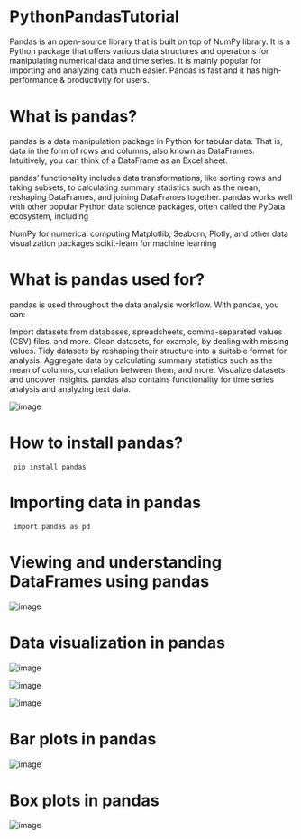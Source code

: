 # PythonPandasTutorial
Pandas is an open-source library that is built on top of NumPy library. It is a Python package that offers various data structures and operations for manipulating numerical data and time series. It is mainly popular for importing and analyzing data much easier. Pandas is fast and it has high-performance &amp; productivity for users.


# What is pandas?
pandas is a data manipulation package in Python for tabular data. That is, data in the form of rows and columns, also known as DataFrames. Intuitively, you can think of a DataFrame as an Excel sheet. 

pandas’ functionality includes data transformations, like sorting rows and taking subsets, to calculating summary statistics such as the mean, reshaping DataFrames, and joining DataFrames together. pandas works well with other popular Python data science packages, often called the PyData ecosystem, including

NumPy for numerical computing
Matplotlib, Seaborn, Plotly, and other data visualization packages
scikit-learn for machine learning


# What is pandas used for?
pandas is used throughout the data analysis workflow. With pandas, you can:

Import datasets from databases, spreadsheets, comma-separated values (CSV) files, and more.
Clean datasets, for example, by dealing with missing values.
Tidy datasets by reshaping their structure into a suitable format for analysis.
Aggregate data by calculating summary statistics such as the mean of columns, correlation between them, and more.
Visualize datasets and uncover insights.
pandas also contains functionality for time series analysis and analyzing text data.

![image](https://github.com/user-attachments/assets/f0249b77-478b-484c-9fb0-1fb1e393c2fb)


# How to install pandas?

<code> pip install pandas </code>

# Importing data in pandas

<code> import pandas as pd </code>


# Viewing and understanding DataFrames using pandas 

![image](https://github.com/user-attachments/assets/54803e69-6631-4d07-92a3-9367569ec0bb)



# Data visualization in pandas

![image](https://github.com/user-attachments/assets/55efaf5f-4f9f-41ab-ab44-29a78a71287e)

![image](https://github.com/user-attachments/assets/09f780e4-eea9-4b5b-8bff-5a00cf768b33)

![image](https://github.com/user-attachments/assets/4e0ad8af-42bc-465a-b778-a793d352e338)


# Bar plots in pandas

![image](https://github.com/user-attachments/assets/e787dbf3-74d6-4f23-abfb-286602b3b9b9)


# Box plots in pandas

![image](https://github.com/user-attachments/assets/31e4f8a9-b889-429b-a49b-da6ab7930f6a)





